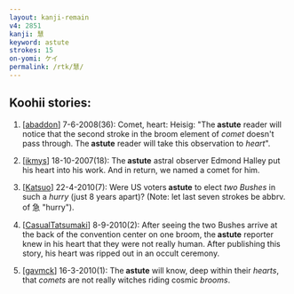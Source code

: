 ```yaml
---
layout: kanji-remain
v4: 2851
kanji: 慧
keyword: astute
strokes: 15
on-yomi: ケイ
permalink: /rtk/慧/
---
```


## Koohii stories: 

1) [<a href="http://kanji.koohii.com/profile/abaddon">abaddon</a>] 7-6-2008(36): Comet, heart: Heisig: &quot;The<strong> astute</strong> reader will notice that the second stroke in the broom element of <em>comet</em> doesn&#039;t pass through. The<strong> astute</strong> reader will take this observation to <em>heart</em>&quot;.

2) [<a href="http://kanji.koohii.com/profile/ikmys">ikmys</a>] 18-10-2007(18): The<strong> astute</strong> astral observer Edmond Halley put his heart into his work. And in return, we named a comet for him.

3) [<a href="http://kanji.koohii.com/profile/Katsuo">Katsuo</a>] 22-4-2010(7): Were US voters<strong> astute</strong> to elect <em>two Bushes</em> in such a <em>hurry</em> (just 8 years apart)? (Note: let last seven strokes be abbrv. of 急 &quot;hurry&quot;).

4) [<a href="http://kanji.koohii.com/profile/CasualTatsumaki">CasualTatsumaki</a>] 8-9-2010(2): After seeing the two Bushes arrive at the back of the convention center on one broom, the<strong> astute</strong> reporter knew in his heart that they were not really human. After publishing this story, his heart was ripped out in an occult ceremony.

5) [<a href="http://kanji.koohii.com/profile/gavmck">gavmck</a>] 16-3-2010(1): The<strong> astute</strong> will know, deep within their <em>hearts</em>, that <em>comets</em> are not really witches riding cosmic <em>brooms</em>.

